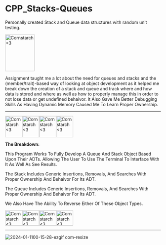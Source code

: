 # CPP_Stacks-Queues
  Personally created Stack and Queue data structures with random unit testing. 

<img src="https://github.com/Kingerthanu/CPP_Stacks-Queues/assets/76754592/a31b1070-3a45-492b-9b18-754073b9cca6" alt="Cornstarch <3" width="95" height="119">

Assignment taught me a lot about the need for queues and stacks and the (member/trait)-based way of looking at object development as it helped me break down the creation of a stack and queue and track where and how data is stored and where as well as how to properly manage this in order to not lose data or get undefined behaivor. It Also Gave Me Better Debugging Skills As Having Dynamic Memory Caused Me To Learn Proper Ownership.

----------------------------------------------------------------------------

<img src="https://github.com/Kingerthanu/CPP_Stacks-Queues/assets/76754592/f67aea81-da03-47bd-9fb2-ce2898f2d069" alt="Cornstarch <3" width="55" height="69"><img src="https://github.com/Kingerthanu/CPP_Stacks-Queues/assets/76754592/f67aea81-da03-47bd-9fb2-ce2898f2d069" alt="Cornstarch <3" width="55" height="69"><img src="https://github.com/Kingerthanu/CPP_Stacks-Queues/assets/76754592/f67aea81-da03-47bd-9fb2-ce2898f2d069" alt="Cornstarch <3" width="55" height="69"><img src="https://github.com/Kingerthanu/CPP_Stacks-Queues/assets/76754592/f67aea81-da03-47bd-9fb2-ce2898f2d069" alt="Cornstarch <3" width="55" height="69">


**The Breakdown:**
 
This Program Works To Fully Develop A Queue And Stack Object Based Upon Their ADTs. Allowing The User To Use The Terminal To Interface With It As Well As See Results. 

The Stack Includes Generic Insertions, Removals, And Searches With Proper Ownership And Behaivor For Its ADT.

The Queue Includes Generic Insertions, Removals, And Searches With Proper Ownership And Behaivor For Its ADT.

We Also Have The Ability To Reverse Either Of These Object Types.






<img src="https://github.com/Kingerthanu/CPP_Stacks-Queues/assets/76754592/f83e224b-44df-4c49-9858-7c127d43acc5" alt="Cornstarch <3" width="55" height="49"><img src="https://github.com/Kingerthanu/CPP_Stacks-Queues/assets/76754592/f83e224b-44df-4c49-9858-7c127d43acc5" alt="Cornstarch <3" width="55" height="49"><img src="https://github.com/Kingerthanu/CPP_Stacks-Queues/assets/76754592/f83e224b-44df-4c49-9858-7c127d43acc5" alt="Cornstarch <3" width="55" height="49"><img src="https://github.com/Kingerthanu/CPP_Stacks-Queues/assets/76754592/f83e224b-44df-4c49-9858-7c127d43acc5" alt="Cornstarch <3" width="55" height="49">

-----------------------------------------------------------------------------

![2024-01-1100-15-28-ezgif com-resize](https://github.com/Kingerthanu/CPP_Stacks-Queues/assets/76754592/a64defe4-55e8-4607-bd29-f5410dc28571)

